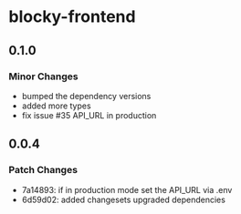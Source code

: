 # blocky-frontend

## 0.1.0

### Minor Changes

- bumped the dependency versions
- added more types
- fix issue #35 API_URL in production

## 0.0.4

### Patch Changes

- 7a14893: if in production mode set the API_URL via .env
- 6d59d02: added changesets
  upgraded dependencies
